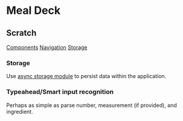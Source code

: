 # Meal Deck

## Scratch

[Components](https://reactnative.dev/docs/components-and-apis)
[Navigation](https://reactnavigation.org/docs/getting-started)
[Storage](https://react-native-async-storage.github.io/async-storage/docs/usage)

### Storage

Use [async storage module](https://react-native-async-storage.github.io/async-storage/docs/usage) to persist data within the application.

### Typeahead/Smart input recognition

Perhaps as simple as parse number, measurement (if provided), and ingredient.
